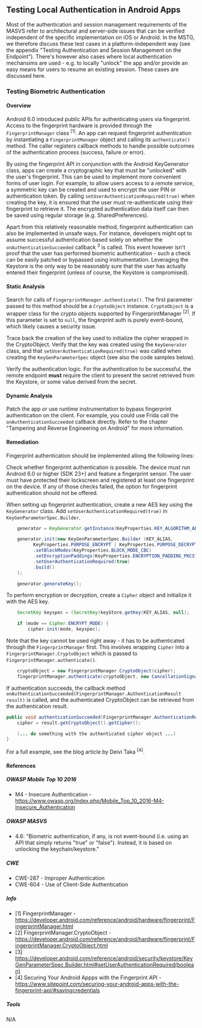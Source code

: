 ## Testing Local Authentication in Android Apps

Most of the authentication and session management requirements of the MASVS refer to architectural and server-side issues that can be verified independent of the specific implementation on iOS or Android. In the MSTG, we therefore discuss these test cases in a platform-independent way (see the appendix "Testing Authentication and Session Management on the Endpoint"). There's however also cases where local authentication mechansims are used - e.g. to locally "unlock" the app and/or provide an easy means for users to resume an existing session. These cases are discussed here.

### Testing Biometric Authentication

#### Overview

Android 6.0 introduced public APIs for authenticating users via fingerprint. Access to the fingerprint hardware is provided through the <code>FingerprintManager</code> class <sup>[1]</sup>. An app can request fingerprint authentication by instantiating a <code>FingerprintManager</code> object and calling its <code>authenticate()</code> method. The caller registers callback methods to handle possible outcomes of the authentication process (success, failure or error).

By using the fingerprint API in conjunction with the Android KeyGenerator class, apps can create a cryptographic key that must be "unlocked" with the user's fingerprint. This can be used to implement more convenient forms of user login. For example, to allow users access to a remote service, a symmetric key can be created and used to encrypt the user PIN or authentication token. By calling <code>setUserAuthenticationRequired(true)</code> when creating the key, it is ensured that the user must re-authenticate using their fingerprint to retrieve it. The encrypted authentication data itself can then be saved using regular storage (e.g. SharedPreferences).

Apart from this relatively reasonable method, fingerprint authentication can also be implemented in unsafe ways. For instance, developers might opt to assume successful authentication based solely on whether the <code>onAuthenticationSucceeded</code> callback <sup>3</sup> is called. This event however isn't proof that the user has performed biometric authentication - such a check can be easily patched or bypassed using instrumentation. Leveraging the Keystore is the only way to be reasonably sure that the user has actually entered their fingerprint (unless of course, the Keystore is compromised).

#### Static Analysis

Search for calls of <code>FingerprintManager.authenticate()</code>. The first parameter passed to this method should be a <code>CryptoObject</code> instance. <code>CryptoObject</code> is a wrapper class for the crypto objects supported by FingerprintManager <sup>[2]</sup>. If this parameter is set to <code>null</code>, the fingerprint auth is purely event-bound, which likely causes a security issue.

Trace back the creation of the key used to initialize the cipher wrapped in the CryptoObject. Verify that the key was created using the <code>KeyGenerator</code> class, and that <code>setUserAuthenticationRequired(true)</code> was called when creating the <code>KeyGenParameterSpec</code> object (see also the code samples below).

Verify the authentication logic. For the authentication to be successful, the remote endpoint **must** require the client to present the secret retrieved from the Keystore, or some value derived from the secret.

#### Dynamic Analysis

Patch the app or use runtime instrumentation to bypass fingerprint authentication on the client. For example, you could use Frida call the <code>onAuthenticationSucceeded</code> callback directly. Refer to the chapter "Tampering and Reverse Engineering on Android" for more information.

#### Remediation

Fingerprint authentication should be implemented allong the following lines:

Check whether fingerprint authentication is possible. The device must run Android 6.0 or higher (SDK 23+) and feature a fingerprint sensor. The user must have protected their lockscreen and registered at least one fingerprint on the device. If any of those checks failed, the option for fingerprint authentication should not be offered.

When setting up fingerprint authentication, create a new AES key using the <code>KeyGenerator</code> class. Add <code>setUserAuthenticationRequired(true)</code> in <code>KeyGenParameterSpec.Builder</code>.

```java
	generator = KeyGenerator.getInstance(KeyProperties.KEY_ALGORITHM_AES, KEYSTORE);

	generator.init(new KeyGenParameterSpec.Builder (KEY_ALIAS,
	      KeyProperties.PURPOSE_ENCRYPT | KeyProperties.PURPOSE_DECRYPT)
	      .setBlockModes(KeyProperties.BLOCK_MODE_CBC)
	      .setEncryptionPaddings(KeyProperties.ENCRYPTION_PADDING_PKCS7)
	      .setUserAuthenticationRequired(true)
	      .build()
	);

	generator.generateKey();
```

To perform encryption or decryption, create a <code>Cipher</code> object and initialize it with the AES key.

```java
	SecretKey keyspec = (SecretKey)keyStore.getKey(KEY_ALIAS, null);

    if (mode == Cipher.ENCRYPT_MODE) {
        cipher.init(mode, keyspec);
```

Note that the key cannot be used right away - it has to be authenticated through the <code>FingerprintManager</code> first. This involves wrapping <code>Cipher</code> into a <code>FingerprintManager.CryptoObject</code> which is passed to <code>FingerprintManager.authenticate()</code>.

```java
	cryptoObject = new FingerprintManager.CryptoObject(cipher);
	fingerprintManager.authenticate(cryptoObject, new CancellationSignal(), 0, this, null);
```

If authentication succeeds, the callback method <code>onAuthenticationSucceeded(FingerprintManager.AuthenticationResult result)</code> is called, and the authenticated CryptoObject can be retrieved from the authentication result.

```java
public void authenticationSucceeded(FingerprintManager.AuthenticationResult result) {
	cipher = result.getCryptoObject().getCipher();

	(... do something with the authenticated cipher object ...)
}
```

For a full example, see the blog article by Deivi Taka <sup>[4]</sup>.

#### References

##### OWASP Mobile Top 10 2016

* M4 - Insecure Authentication - https://www.owasp.org/index.php/Mobile_Top_10_2016-M4-Insecure_Authentication

##### OWASP MASVS

* 4.6: "Biometric authentication, if any, is not event-bound (i.e. using an API that simply returns "true" or "false"). Instead, it is based on unlocking the keychain/keystore."

##### CWE

- CWE-287 - Improper Authentication
- CWE-604 - Use of Client-Side Authentication

##### Info

- [1] FingerprintManager - https://developer.android.com/reference/android/hardware/fingerprint/FingerprintManager.html
- [2] FingerprintManager.CryptoObject - https://developer.android.com/reference/android/hardware/fingerprint/FingerprintManager.CryptoObject.html
- [3] https://developer.android.com/reference/android/security/keystore/KeyGenParameterSpec.Builder.html#setUserAuthenticationRequired(boolean)
- [4] Securing Your Android Appps with the Fingerprint API - https://www.sitepoint.com/securing-your-android-apps-with-the-fingerprint-api/#savingcredentials

##### Tools

N/A
